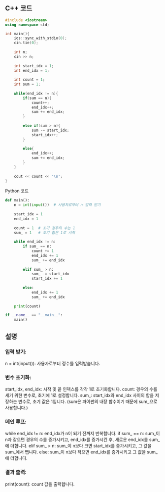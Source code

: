 ## C++ 코드
```C++
#include <iostream>
using namespace std;

int main(){
    ios::sync_with_stdio(0);
    cin.tie(0);
    
    int n;
    cin >> n;
    
    int start_idx = 1;
    int end_idx = 1;
    
    int count = 1;
    int sum = 1;
    
    while(end_idx != n){
        if(sum == n){
            count++;
            end_idx++;
            sum += end_idx;
        }
        
        else if(sum > n){
            sum -= start_idx;
            start_idx++;
        }
        
        else{
            end_idx++;
            sum += end_idx;
        }
    }
    
    cout << count << '\n';
}
```

Python 코드
```python
def main():
    n = int(input())  # 사용자로부터 n 입력 받기
    
    start_idx = 1
    end_idx = 1
    
    count = 1  # 초기 경우의 수는 1
    sum_ = 1   # 초기 합은 1로 시작
    
    while end_idx != n:
        if sum_ == n:
            count += 1
            end_idx += 1
            sum_ += end_idx
        
        elif sum_ > n:
            sum_ -= start_idx
            start_idx += 1
        
        else:
            end_idx += 1
            sum_ += end_idx
    
    print(count)

if __name__ == "__main__":
    main()
```

## 설명

### 입력 받기:

n = int(input()): 사용자로부터 정수를 입력받습니다.
### 변수 초기화:

start_idx, end_idx: 시작 및 끝 인덱스를 각각 1로 초기화합니다.
count: 경우의 수를 세기 위한 변수로, 초기에 1로 설정합니다.
sum_: start_idx와 end_idx 사이의 합을 저장하는 변수로, 초기 값은 1입니다. (sum은 파이썬의 내장 함수이기 때문에 sum_으로 사용합니다.)
### 메인 루프:

while end_idx != n: end_idx가 n이 되기 전까지 반복합니다.
if sum_ == n: sum_이 n과 같으면 경우의 수를 증가시키고, end_idx를 증가시킨 후, 새로운 end_idx를 sum_에 더합니다.
elif sum_ > n: sum_이 n보다 크면 start_idx를 증가시키고, 그 값을 sum_에서 뺍니다.
else: sum_이 n보다 작으면 end_idx를 증가시키고 그 값을 sum_에 더합니다.
### 결과 출력:

print(count): count 값을 출력합니다.
